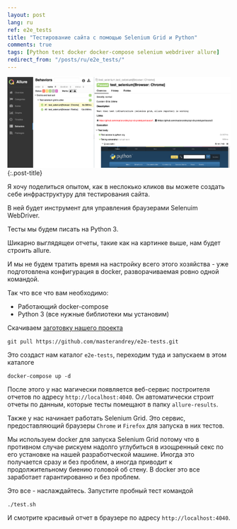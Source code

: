 ```yaml
---
layout: post
lang: ru
ref: e2e_tests
title: "Тестирование сайта с помощью Selenium Grid и Python"
comments: true
tags: [Python test docker docker-compose selenium webdriver allure]
redirect_from: "/posts/ru/e2e_tests/"
---
```

![](/images/allure-report.png){:.post-title}

Я хочу поделиться опытом, как в неслокько кликов вы можете создать себе
инфраструктуру для тестирования сайта.

В ней будет инструмент для управления браузерами Selenuim WebDriver.

Тесты мы будем писать на Python 3.

Шикарно выглядящеи отчеты, такие как на картинке выше, нам будет строить
allure.

И мы не будем тратить время на настройку всего этого хозяйства - уже 
подготовлена конфигурация в docker, разворачиваемая ровно одной командой.

Так что все что вам необходимо:
* Работающий docker-compose
* Python 3 (все нужные библиотеки мы установим)

Скачиваем [заготовку нашего проекта](https://github.com/masterandrey/e2e-tests)

    git pull https://github.com/masterandrey/e2e-tests.git
    
Это создаст нам каталог `e2e-tests`, переходим туда и запускаем в этом каталоге    

    docker-compose up -d
    
После этого у нас магически появляется веб-сервис построителя отчетов 
по адресу `http://localhost:4040`. 
Он автоматически строит отчеты по данным, которые тесты помещают в папку
`allure-results`.

Также у нас начинает работать Selenium Grid.
Это сервис, предоставляющий браузеры `Chrome` и
`Firefox` для запуска в них тестов. 

Мы используем docker для запуска Selenium Grid потому что в противном
случае рискуем надолго углубиться в изощренный секс по его установке на
нашей разработческой машине. Иногда это получается сразу и без проблем,
а иногда приводит к продолжительному биению головой об стену.
В docker это все заработает гарантированно и без проблем.

Это все - наслаждайтесь. Запустите пробный тест командой

    ./test.sh
    
И смотрите красивый отчет в браузере по адресу `http://localhost:4040`.
